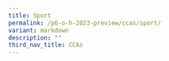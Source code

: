 ```yaml
---
title: Sport
permalink: /p6-o-h-2023-preview/ccas/sport/
variant: markdown
description: ""
third_nav_title: CCAs
---
```

